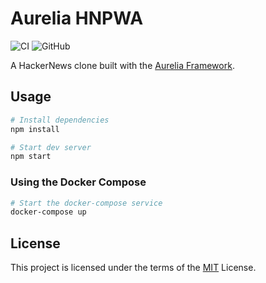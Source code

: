 # Aurelia HNPWA

![CI](https://github.com/deshmukhmayur/au-hnpwa/workflows/CI/badge.svg?branch=master)
![GitHub](https://img.shields.io/github/license/deshmukhmayur/au-hnpwa)



A HackerNews clone built with the [Aurelia Framework](https://aurelia.io).

## Usage

```bash
# Install dependencies
npm install

# Start dev server
npm start
```

### Using the Docker Compose
```bash
# Start the docker-compose service
docker-compose up
```

## License

This project is licensed under the terms of the [MIT](LICENSE) License.
